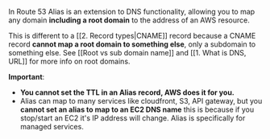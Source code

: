In Route 53 Alias is an extension to DNS functionality, allowing you to map any domain **including a root domain** to the address of an AWS resource.

This is different to a [[2. Record types|CNAME]] record because a CNAME record **cannot map a root domain to something else**, only a subdomain to something else.
See [[Root vs sub domain name]] and [[1. What is DNS, URL]] for more info on root domains.

**Important**:
- **You cannot set the TTL in an Alias record, AWS does it for you.**
- Alias can map to many services like cloudfront, S3, API gateway, but you **cannot set an alias to map to an EC2 DNS name** this is because if you stop/start an EC2 it's IP address will change. Alias is specifically for managed services.

